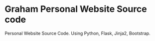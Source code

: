 # Graham Personal Website Source code

Personal Website Source Code. Using Python, Flask, Jinja2, Bootstrap.
